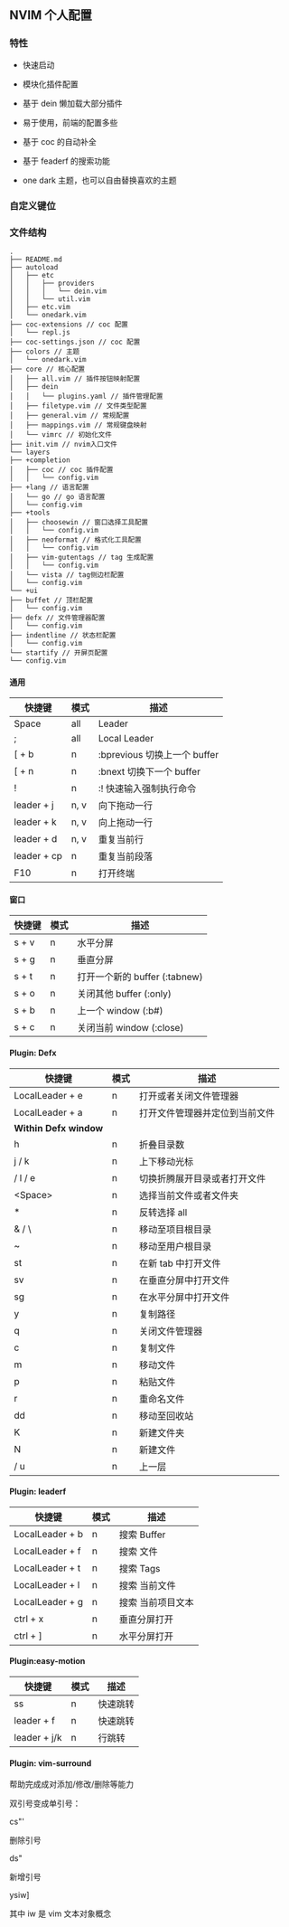 ## NVIM 个人配置

### 特性

- 快速启动

- 模块化插件配置

- 基于 dein 懒加载大部分插件

- 易于使用，前端的配置多些

- 基于 coc 的自动补全

- 基于 feaderf 的搜索功能

- one dark 主题，也可以自由替换喜欢的主题

### 自定义键位

### 文件结构

```
.
├── README.md
├── autoload
│   ├── etc
│   │   ├── providers
│   │   │   └── dein.vim
│   │   └── util.vim
│   ├── etc.vim
│   └── onedark.vim
├── coc-extensions // coc 配置
│   └── repl.js
├── coc-settings.json // coc 配置
├── colors // 主题
│   └── onedark.vim
├── core // 核心配置
│   ├── all.vim // 插件按钮映射配置
│   ├── dein
│   │   └── plugins.yaml // 插件管理配置
│   ├── filetype.vim // 文件类型配置
│   ├── general.vim // 常规配置
│   ├── mappings.vim // 常规键盘映射
│   └── vimrc // 初始化文件
├── init.vim // nvim入口文件
└── layers
├── +completion
│   ├── coc // coc 插件配置
│   │   └── config.vim
├── +lang // 语言配置
│   └── go // go 语言配置
│   └── config.vim
├── +tools
│   ├── choosewin // 窗口选择工具配置
│   │   └── config.vim
│   ├── neoformat // 格式化工具配置
│   │   └── config.vim
│   ├── vim-gutentags // tag 生成配置
│   │   └── config.vim
│   └── vista // tag侧边栏配置
│   └── config.vim
└── +ui
├── buffet // 顶栏配置
│   └── config.vim
├── defx // 文件管理器配置
│   └── config.vim
├── indentline // 状态栏配置
│   └── config.vim
└── startify // 开屏页配置
└── config.vim
```

#### 通用

| 快捷键      | 模式 | 描述                         |
| ----------- | ---- | ---------------------------- |
| Space       | all  | Leader                       |
| ;           | all  | Local Leader                 |
| [ + b       | n    | :bprevious 切换上一个 buffer |
| [ + n       | n    | :bnext 切换下一个 buffer     |
| !           | n    | :! 快速输入强制执行命令      |
| leader + j  | n, v | 向下拖动一行                 |
| leader + k  | n, v | 向上拖动一行                 |
| leader + d  | n, v | 重复当前行                   |
| leader + cp | n    | 重复当前段落                 |
| F10         | n    | 打开终端                     |

#### 窗口

| 快捷键 | 模式 | 描述                          |
| ------ | ---- | ----------------------------- |
| s + v  | n    | 水平分屏                      |
| s + g  | n    | 垂直分屏                      |
| s + t  | n    | 打开一个新的 buffer (:tabnew) |
| s + o  | n    | 关闭其他 buffer (:only)       |
| s + b  | n    | 上一个 window (:b#)           |
| s + c  | n    | 关闭当前 window (:close)      |

#### Plugin: Defx

| 快捷键                 | 模式 | 描述                           |
| ---------------------- | ---- | ------------------------------ |
| LocalLeader + e        | n    | 打开或者关闭文件管理器         |
| LocalLeader + a        | n    | 打开文件管理器并定位到当前文件 |
| **Within Defx window** |      |                                |
| h                      | n    | 折叠目录数                     |
| j / k                  | n    | 上下移动光标                   |
| <Return> / l / e       | n    | 切换折腾展开目录或者打开文件   |
| \<Space>               | n    | 选择当前文件或者文件夹         |
| \*                     | n    | 反转选择 all                   |
| & / \\                 | n    | 移动至项目根目录               |
| ~                      | n    | 移动至用户根目录               |
| st                     | n    | 在新 tab 中打开文件            |
| sv                     | n    | 在垂直分屏中打开文件           |
| sg                     | n    | 在水平分屏中打开文件           |
| y                      | n    | 复制路径                       |
| q                      | n    | 关闭文件管理器                 |
| c                      | n    | 复制文件                       |
| m                      | n    | 移动文件                       |
| p                      | n    | 粘贴文件                       |
| r                      | n    | 重命名文件                     |
| dd                     | n    | 移动至回收站                   |
| K                      | n    | 新建文件夹                     |
| N                      | n    | 新建文件                       |
| <BS> / u               | n    | 上一层                         |

#### Plugin: leaderf

| 快捷键          | 模式 | 描述              |
| --------------- | ---- | ----------------- |
| LocalLeader + b | n    | 搜索 Buffer       |
| LocalLeader + f | n    | 搜索 文件         |
| LocalLeader + t | n    | 搜索 Tags         |
| LocalLeader + l | n    | 搜索 当前文件     |
| LocalLeader + g | n    | 搜索 当前项目文本 |
| ctrl + x        | n    | 垂直分屏打开      |
| ctrl + ]        | n    | 水平分屏打开      |

#### Plugin:easy-motion

| 快捷键       | 模式 | 描述     |
| ------------ | ---- | -------- |
| ss           | n    | 快速跳转 |
| leader + f   | n    | 快速跳转 |
| leader + j/k | n    | 行跳转   |

#### Plugin: vim-surround

帮助完成成对添加/修改/删除等能力

双引号变成单引号：

cs"'

删除引号

ds"

新增引号

ysiw]

其中 iw 是 vim 文本对象概念
